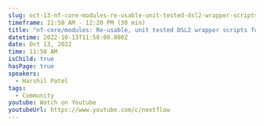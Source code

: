 ```yaml
---
slug: oct-13-nf-core-modules-re-usable-unit-tested-dsl2-wrapper-scripts-for-the-nextflow-community
timeframe: 11:50 AM - 12:20 PM (30 min)
title: "nf-core/modules: Re-usable, unit tested DSL2 wrapper scripts for the Nextflow community"
datetime: 2022-10-13T11:50:00.000Z
date: Oct 13, 2022
time: 11:50 AM
isChild: true
hasPage: true
speakers:
  - Harshil Patel
tags:
  - Community
youtube: Watch on Youtube
youtubeUrl: https://www.youtube.com/c/nextflow
---
```

